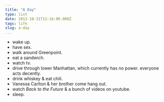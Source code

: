 ```yaml
---
title: "A Day"
type: list
date: 2012-10-31T12:16:00.000Z
tags: life
slug: a-day
...
```


- wake up.
- have sex.
- walk around Greenpoint.
- eat a sandwich.
- watch tv.
- drive through lower Manhattan, which currently has no power. everyone acts decently.
- drink whiskey & eat chili.
- Vanessa Carlton & her brother come hang out.
- watch <em>Back to the Future</em> & a bunch of videos on youtube.
- sleep.
